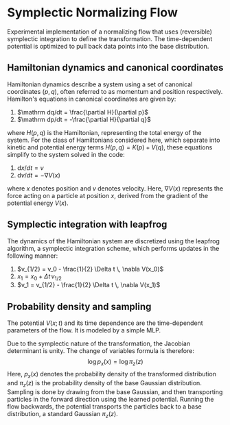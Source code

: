 # Symplectic Normalizing Flow 

Experimental implementation of a normalizing flow that uses (reversible) symplectic integration to define the transformation. The time-dependent potential is optimized to pull back data points into the base distribution.

## Hamiltonian dynamics and canonical coordinates

Hamiltonian dynamics describe a system using a set of canonical coordinates $(p, q)$, often referred to as momentum and position respectively. Hamilton's equations in canonical coordinates are given by:

1. $\mathrm dq/dt = \frac{\partial H}{\partial p}$
2. $\mathrm dp/dt = -\frac{\partial H}{\partial q}$

where $H(p, q)$ is the Hamiltonian, representing the total energy of the system. For the class of Hamiltonians considered here, which separate into kinetic and potential energy terms $H(p, q) = K(p) + V(q)$, these equations simplify to the system solved in the code:

1. $\mathrm dx/dt = v$
2. $\mathrm dv/dt = -\nabla V(x)$

where $x$ denotes position and $v$ denotes velocity. Here, $\nabla V(x)$ represents the force acting on a particle at position $x$, derived from the gradient of the potential energy $V(x)$.

## Symplectic integration with leapfrog

The dynamics of the Hamiltonian system are discretized using the leapfrog algorithm, a symplectic integration scheme, which performs updates in the following manner:

1. $v_{1/2} = v_0 - \frac{1}{2} \Delta t \, \nabla V(x_0)$
2. $x_1 = x_0 + \Delta t \, v_{1/2}$
3. $v_1 = v_{1/2} - \frac{1}{2} \Delta t \, \nabla V(x_1)$

## Probability density and sampling

The potential $V(x; t)$ and its time dependence are the time-dependent parameters of the flow. It is modeled by a simple MLP. 

Due to the symplectic nature of the transformation, the Jacobian determinant is unity. The change of variables formula is therefore:
$$\log p_x(x) = \log \pi_z(z)$$
Here, $p_x(x)$ denotes the probability density of the transformed distribution and $\pi_z(z)$ is the probability density of the base Gaussian distribution. Sampling is done by drawing from the base Gaussian, and then transporting particles in the forward direction using the learned potential. Running the flow backwards,  the potential transports the particles back to a base distribution, a standard Gaussian $\pi_z(z)$. 